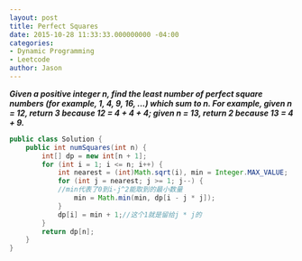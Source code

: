 ```yaml
---
layout: post
title: Perfect Squares
date: 2015-10-28 11:33:33.000000000 -04:00
categories:
- Dynamic Programming
- Leetcode
author: Jason
---
```

<p><strong><em>Given a positive integer n, find the least number of perfect square numbers (for example, 1, 4, 9, 16, ...) which sum to n. For example, given n = 12, return 3 because 12 = 4 + 4 + 4; given n = 13, return 2 because 13 = 4 + 9.</em></strong><br />


``` java
public class Solution {
    public int numSquares(int n) {
        int[] dp = new int[n + 1];
        for (int i = 1; i <= n; i++) {
            int nearest = (int)Math.sqrt(i), min = Integer.MAX_VALUE;
            for (int j = nearest; j >= 1; j--) {
            //min代表了0到i-j^2能取到的最小数量
                min = Math.min(min, dp[i - j * j]);
            }
            dp[i] = min + 1;//这个1就是留给j * j的
        }
        return dp[n];
    }
}
```
